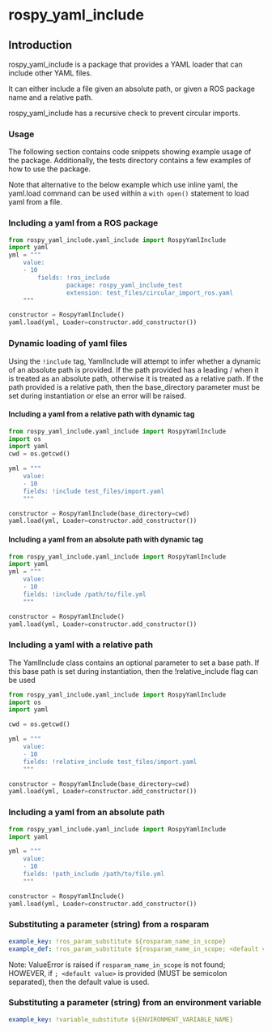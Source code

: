 # rospy_yaml_include

## Introduction

rospy_yaml_include is a package that provides a YAML loader that can include other YAML files.

It can either include a file given an absolute path, 
or given a ROS package name and a relative path.

rospy_yaml_include has a recursive check to prevent circular imports.

### Usage

The following section contains code snippets showing example usage of the package.
Additionally, the tests directory contains a few examples of how to use the package.

Note that alternative to the below example which use inline yaml, 
the yaml.load command can be used within a `with open()` statement 
to load yaml from a file.

### Including a yaml from a ROS package

```python
from rospy_yaml_include.yaml_include import RospyYamlInclude
import yaml
yml = """
    value:
    - 10
        fields: !ros_include
                package: rospy_yaml_include_test
                extension: test_files/circular_import_ros.yaml
    """

constructor = RospyYamlInclude()
yaml.load(yml, Loader=constructor.add_constructor())
```

### Dynamic loading of yaml files

Using the `!include` tag, YamlInclude will attempt 
to infer whether a dynamic of an absolute path is provided. 
If the path provided has a leading / when it is treated 
as an absolute path, otherwise it is treated as a relative path. 
If the path provided is a relative path, then the base_directory parameter 
must be set during instantiation or else an error will be raised.

#### Including a yaml from a relative path with dynamic tag

```python
from rospy_yaml_include.yaml_include import RospyYamlInclude
import os
import yaml
cwd = os.getcwd()

yml = """
    value:
    - 10
    fields: !include test_files/import.yaml
    """

constructor = RospyYamlInclude(base_directory=cwd)
yaml.load(yml, Loader=constructor.add_constructor())
```

#### Including a yaml from an absolute path with dynamic tag

```python
from rospy_yaml_include.yaml_include import RospyYamlInclude
import yaml
yml = """
    value:
    - 10
    fields: !include /path/to/file.yml
    """

constructor = RospyYamlInclude()
yaml.load(yml, Loader=constructor.add_constructor())
```

### Including a yaml with a relative path

The YamlInclude class contains an optional parameter to set a base path. If this base path is set during instantiation, then the !relative_include flag can be used

```python
from rospy_yaml_include.yaml_include import RospyYamlInclude
import os
import yaml

cwd = os.getcwd()

yml = """
    value:
    - 10
    fields: !relative_include test_files/import.yaml
    """

constructor = RospyYamlInclude(base_directory=cwd)
yaml.load(yml, Loader=constructor.add_constructor())
```

### Including a yaml from an absolute path

```python
from rospy_yaml_include.yaml_include import RospyYamlInclude
import yaml

yml = """
    value:
    - 10
    fields: !path_include /path/to/file.yml
    """

constructor = RospyYamlInclude()
yaml.load(yml, Loader=constructor.add_constructor())
```

### Substituting a parameter (string) from a rosparam

```yaml
example_key: !ros_param_substitute ${rosparam_name_in_scope}
example_def: !ros_param_substitute ${rosparam_name_in_scope; <default value>}
```
Note: ValueError is raised if `rosparam_name_in_scope` is not found; 
HOWEVER, if `; <default value>` is provided (MUST be semicolon separated), 
then the default value is used.

### Substituting a parameter (string) from an environment variable

```yaml
example_key: !variable_substitute ${ENVIRONMENT_VARIABLE_NAME}
```
